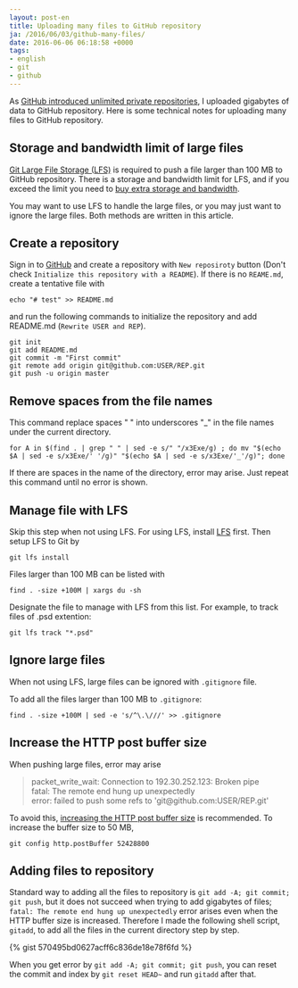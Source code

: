 ```yaml
---
layout: post-en
title: Uploading many files to GitHub repository
ja: /2016/06/03/github-many-files/
date: 2016-06-06 06:18:58 +0000
tags:
- english
- git
- github
---
```

As [GitHub introduced unlimited private repositories](https://github.com/blog/2164-introducing-unlimited-private-repositorie), I uploaded gigabytes of data to GitHub repository. Here is some technical notes for uploading many files to GitHub repository.

## Storage and bandwidth limit of large files

[Git Large File Storage (LFS)](https://git-lfs.github.com/) is required to push a file larger than 100 MB to GitHub repository. There is a storage and bandwidth limit for LFS, and if you exceed the limit you need to [buy extra storage and bandwidth](https://help.github.com/articles/billing-plans-for-git-large-file-storage/).

You may want to use LFS to handle the large files, or you may just want to ignore the large files. Both methods are written in this article.

## Create a repository

Sign in to [GitHub](https://github.com/) and create a repository with ```New reposiroty``` button (Don&apos;t check ```Initialize this repository with a README```). If there is no ```REAME.md```, create a tentative file with

~~~
echo "# test" >> README.md
~~~

and run the following commands to initialize the repository and add README.md (```Rewrite USER and REP```).

~~~
git init
git add README.md
git commit -m "First commit"
git remote add origin git@github.com:USER/REP.git
git push -u origin master
~~~

## Remove spaces from the file names

This command replace spaces &quot; &quot; into underscores &quot;_&quot; in the file names under the current directory.

~~~
for A in $(find . | grep " " | sed -e s/" "/x3Exe/g) ; do mv "$(echo $A | sed -e s/x3Exe/' '/g)" "$(echo $A | sed -e s/x3Exe/'_'/g)"; done
~~~

If there are spaces in the name of the directory, error may arise. Just repeat this command until no error is shown.

## Manage file with LFS

Skip this step when not using LFS. For using LFS, install [LFS](https://git-lfs.github.com/) first. Then setup LFS to Git by

~~~
git lfs install
~~~

Files larger than 100 MB can be listed with

~~~
find . -size +100M | xargs du -sh
~~~

Designate the file to manage with LFS from this list. For example, to track files of .psd extention:

~~~
git lfs track "*.psd"
~~~

## Ignore large files

When not using LFS, large files can be ignored with ```.gitignore``` file.

To add all the files larger than 100 MB to ```.gitignore```:

~~~
find . -size +100M | sed -e 's/^\.\///' >> .gitignore
~~~

## Increase the HTTP post buffer size

When pushing large files, error may arise

<blockquote>
packet_write_wait: Connection to 192.30.252.123: Broken pipe<br>
fatal: The remote end hung up unexpectedly<br>
error: failed to push some refs to 'git@github.com:USER/REP.git'
</blockquote>

To avoid this, [increasing the HTTP post buffer size](http://stackoverflow.com/questions/19120120/broken-pipe-when-pushing-to-git-repository) is recommended. To increase the buffer size to 50 MB,

~~~
git config http.postBuffer 52428800
~~~

## Adding files to repository

Standard way to adding all the files to repository is ```git add -A; git commit; git push```, but it does not succeed when trying to add gigabytes of files; ```fatal: The remote end hung up unexpectedly``` error arises even when the HTTP buffer size is increased. Therefore I made the following shell script, ```gitadd```, to add all the files in the current directory step by step.

{% gist 570495bd0627acff6c836de18e78f6fd %}

When you get error by ```git add -A; git commit; git push```, you can reset the commit and index by ```git reset HEAD~``` and run ```gitadd``` after that.

